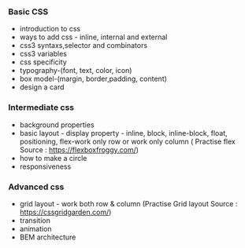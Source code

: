### Basic CSS

- introduction to css
- ways to add css - inline, internal and external
- css3 syntaxs,selector and combinators
- css3 variables
- css specificity
- typography-(font, text, color, icon)
- box model-(margin, border,padding, content)
- design a card



### Intermediate css
- background properties
- basic layout - display property - inline, block, inline-block, float, positioning, flex-work only row or work only column ( Practise flex Source : https://flexboxfroggy.com/)
- how to make a circle
- responsiveness


### Advanced css
- grid layout - work both row & column (Practise Grid layout Source : https://cssgridgarden.com/)
- transition
- animation
- BEM architecture





















